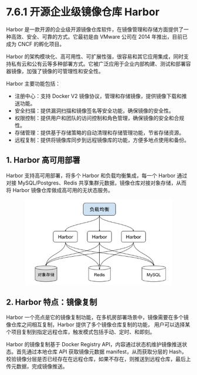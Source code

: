 # 7.6.1 开源企业级镜像仓库 Harbor

Harbor 是一款开源的企业级开源镜像仓库软件，在镜像管理和存储方面提供了一种高效、安全、可靠的方式。它最初是由 VMware 公司在 2014 年推出，目前已成为 CNCF 的孵化项目。

Harbor 的架构模块化、高可用性、可扩展性强，很容易和其它应用集成，同时支持私有云和公有云等多种部署方式。它被广泛应用于企业内部构建、测试和部署容器镜像，加强了镜像的可管理性和安全性。


Harbor 主要功能包括：

- 注册中心：支持 Docker V2 镜像协议，管理和存储镜像，提供镜像下载和推送功能。
- 安全扫描：提供漏洞扫描和镜像签名等安全功能，确保镜像的安全性。
- 权限控制：提供用户和团队的访问控制和角色管理，确保镜像的安全和合规性。
- 存储管理：提供基于存储策略的自动清理和存储管理功能，节省存储资源。
- 远程复制：提供将镜像库同步到远程镜像库的功能，方便多地点使用和备份。

## 1. Harbor 高可用部署

Harbor 支持高可用部署，将多个 Harbor 和负载均衡集成，每一个 Harbor 通过对接 MySQL/Postgres、Redis 共享集群元数据，镜像仓库对接对象存储，从而将 Harbor 镜像仓库做成高可用的无状态服务。


<div  align="center">
	<img src="../assets/Harbor.png" width = "400"  align=center />
</div>


## 2. Harbor 特点：镜像复制

Harbor 一个亮点是它的镜像复制功能，在多机房部署场景中，镜像需要在多个镜像仓库之间相互复制，Harbor 提供了多个镜像仓库复制的功能， 用户可以选择某个项目复制到指定远程仓库，触发模式包括手动、定时、和即刻。

Harbor 的镜像复制基于 Docker Registry API，内容通过状态机维护镜像推送状态。首先通过本地仓库 API 获取镜像元数据 manifest，从而获取分层的 Hash，校验镜像分层是否已经存在在远程仓库，如果不存在，则推送到远程仓库，最后上传元数据，完成镜像推送。